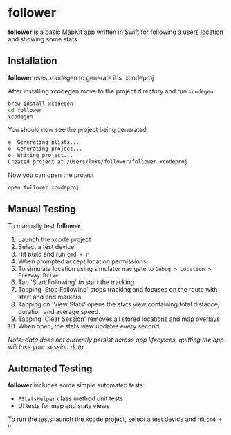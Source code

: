 # follower

**follower** is a basic MapKit app written in Swift for following a users location and showing some stats

## Installation

**follower** uses xcodegen to generate it's .xcodeproj

After installing xcodegen move to the project directory and run `xcodegen`

```bash
brew install xcodegen
cd follower
xcodegen
```

You should now see the project being generated

```bash
⚙️  Generating plists...
⚙️  Generating project...
⚙️  Writing project...
Created project at /Users/luke/follower/follower.xcodeproj
```

Now you can open the project

```bash
open follower.xcodeproj 
```

## Manual Testing

To manually test **follower**
1. Launch the xcode project
2. Select a test device
3. Hit build and run `cmd + r`
4. When prompted accept location permissions
5. To simulate location using simulator navigate to `Debug > Location > Freeway Drive`
6. Tap 'Start Following' to start the tracking
7. Tapping 'Stop Following' stops tracking and focuses on the route with start and end markers.
8. Tapping on 'View Stats' opens the stats view containing total distance, duration and average speed.
9. Tapping 'Clear Session' removes all stored locations and map overlays
10. When open, the stats view updates every second.

*Note: data does not currently persist across app lifecylces, quitting the app will lose your session data.*

## Automated Testing

**follower** includes some simple automated tests:
- `FStatsHelper` class method unit tests
- UI tests for map and stats views

To run the tests launch the xcode project, select a test device and hit `cmd + u`